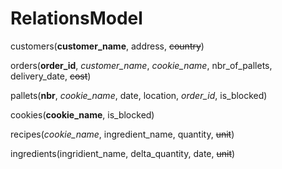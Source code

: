# RelationsModel

customers(**customer_name**, address, ~~country~~)

orders(**order_id**, *customer_name*, *cookie_name*, nbr_of_pallets, delivery_date, ~~cost~~)

pallets(**nbr**, *cookie_name*, date, location, *order_id*, is_blocked)

cookies(**cookie_name**, is_blocked)

recipes(*cookie_name*, ingredient_name, quantity, ~~unit~~)

ingredients(ingridient_name, delta_quantity, date, ~~unit~~)
